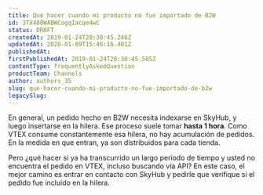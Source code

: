 ```yaml
---
title: Qué hacer cuando mi producto no fue importado de B2W
id: 3TX480WABWCogqIacqe4wC
status: DRAFT
createdAt: 2019-01-24T20:30:45.246Z
updatedAt: 2020-01-09T15:46:16.401Z
publishedAt: 
firstPublishedAt: 2019-01-24T20:30:45.585Z
contentType: frequentlyAskedQuestion
productTeam: Channels
author: authors_35
slug: que-hacer-cuando-mi-producto-no-fue-importado-de-b2w
legacySlug: 
---
```


En general, un pedido hecho en B2W necesita indexarse en SkyHub, y luego insertarse en la hilera. Ese proceso suele tomar **hasta 1 hora**. Como VTEX consume constantemente esa hilera, no hay acumulación de pedidos. En la medida en que entran, ya son distribuidos para cada tienda.

Pero ¿qué hacer si ya ha transcurrido un largo periodo de tiempo y usted no encuentra el pedido en VTEX, incluso buscando vía API? En este caso, el mejor camino es entrar en contacto con SkyHub y pedirle que verifique si el pedido fue incluido en la hilera.
